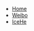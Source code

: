 - [Home](/)
- [Weibo](https://weibo.com/icedes)
- [IceHe](marks/cv.md)

<!-- - External -->
<!--     - [Blog](https://icehe.me) -->
<!--     - [GitHub](https://github.com/IceHe) -->
<!--     - [GitLab](https://gitlab.com/IceHe) -->
<!--     - [Weibo](https://weibo.com/icedes) -->
<!--     - [Repo](https://github.com/IceHe/IceHe) -->

<!-- Ref : https://docsify.js.org/#/custom-navbar?id=markdown -->
